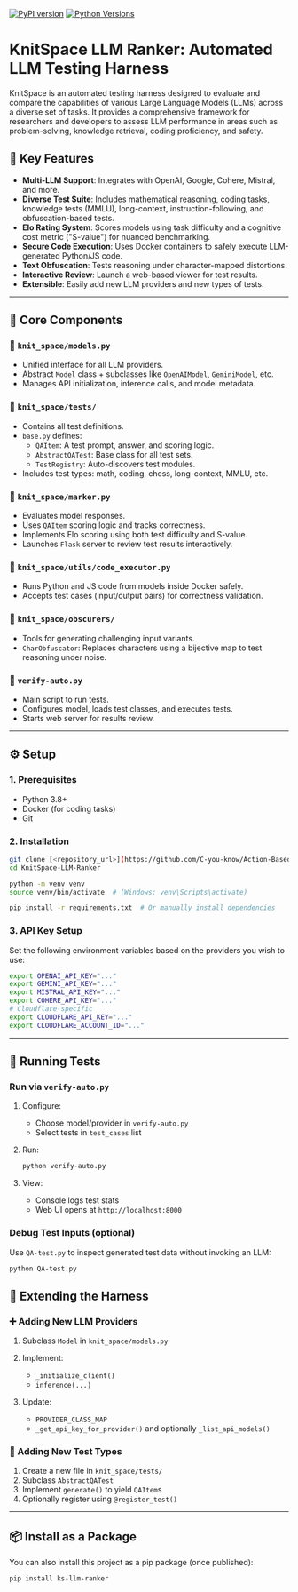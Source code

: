 [![PyPI version](https://badge.fury.io/py/ks-llm-ranker.svg)](https://pypi.org/project/ks-llm-ranker/)
[![Python Versions](https://img.shields.io/pypi/pyversions/ks-llm-ranker.svg)](https://pypi.org/project/ks-llm-ranker/)

# KnitSpace LLM Ranker: Automated LLM Testing Harness

KnitSpace is an automated testing harness designed to evaluate and compare the capabilities of various Large Language Models (LLMs) across a diverse set of tasks. It provides a comprehensive framework for researchers and developers to assess LLM performance in areas such as problem-solving, knowledge retrieval, coding proficiency, and safety.

## 🔑 Key Features

- **Multi-LLM Support**: Integrates with OpenAI, Google, Cohere, Mistral, and more.
- **Diverse Test Suite**: Includes mathematical reasoning, coding tasks, knowledge tests (MMLU), long-context, instruction-following, and obfuscation-based tests.
- **Elo Rating System**: Scores models using task difficulty and a cognitive cost metric ("S-value") for nuanced benchmarking.
- **Secure Code Execution**: Uses Docker containers to safely execute LLM-generated Python/JS code.
- **Text Obfuscation**: Tests reasoning under character-mapped distortions.
- **Interactive Review**: Launch a web-based viewer for test results.
- **Extensible**: Easily add new LLM providers and new types of tests.

---

## 🧱 Core Components

### 📁 `knit_space/models.py`
- Unified interface for all LLM providers.
- Abstract `Model` class + subclasses like `OpenAIModel`, `GeminiModel`, etc.
- Manages API initialization, inference calls, and model metadata.

### 📁 `knit_space/tests/`
- Contains all test definitions.
- `base.py` defines:
  - `QAItem`: A test prompt, answer, and scoring logic.
  - `AbstractQATest`: Base class for all test sets.
  - `TestRegistry`: Auto-discovers test modules.
- Includes test types: math, coding, chess, long-context, MMLU, etc.

### 📁 `knit_space/marker.py`
- Evaluates model responses.
- Uses `QAItem` scoring logic and tracks correctness.
- Implements Elo scoring using both test difficulty and S-value.
- Launches `Flask` server to review test results interactively.

### 📁 `knit_space/utils/code_executor.py`
- Runs Python and JS code from models inside Docker safely.
- Accepts test cases (input/output pairs) for correctness validation.

### 📁 `knit_space/obscurers/`
- Tools for generating challenging input variants.
- `CharObfuscator`: Replaces characters using a bijective map to test reasoning under noise.

### 🐍 `verify-auto.py`
- Main script to run tests.
- Configures model, loads test classes, and executes tests.
- Starts web server for results review.

---

## ⚙️ Setup

### 1. Prerequisites

- Python 3.8+
- Docker (for coding tasks)
- Git

### 2. Installation

```bash
git clone [<repository_url>](https://github.com/C-you-know/Action-Based-LLM-Testing-Harness)
cd KnitSpace-LLM-Ranker

python -m venv venv
source venv/bin/activate  # (Windows: venv\Scripts\activate)

pip install -r requirements.txt  # Or manually install dependencies
````

### 3. API Key Setup

Set the following environment variables based on the providers you wish to use:

```bash
export OPENAI_API_KEY="..."
export GEMINI_API_KEY="..."
export MISTRAL_API_KEY="..."
export COHERE_API_KEY="..."
# Cloudflare-specific
export CLOUDFLARE_API_KEY="..."
export CLOUDFLARE_ACCOUNT_ID="..."
```

---

## 🚀 Running Tests

### Run via `verify-auto.py`

1. Configure:

   * Choose model/provider in `verify-auto.py`
   * Select tests in `test_cases` list
2. Run:

   ```bash
   python verify-auto.py
   ```
3. View:

   * Console logs test stats
   * Web UI opens at `http://localhost:8000`

### Debug Test Inputs (optional)

Use `QA-test.py` to inspect generated test data without invoking an LLM:

```bash
python QA-test.py
```
## 🔌 Extending the Harness

### ➕ Adding New LLM Providers

1. Subclass `Model` in `knit_space/models.py`
2. Implement:

   * `_initialize_client()`
   * `inference(...)`
3. Update:

   * `PROVIDER_CLASS_MAP`
   * `_get_api_key_for_provider()` and optionally `_list_api_models()`

### 🧪 Adding New Test Types

1. Create a new file in `knit_space/tests/`
2. Subclass `AbstractQATest`
3. Implement `generate()` to yield `QAItem`s
4. Optionally register using `@register_test()`

---

## 📦 Install as a Package

You can also install this project as a pip package (once published):

```bash
pip install ks-llm-ranker
```
